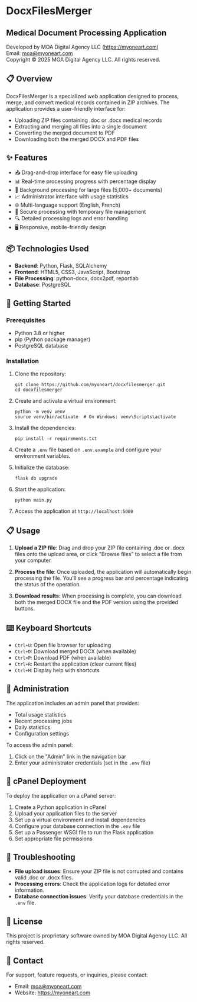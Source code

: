 # DocxFilesMerger

## Medical Document Processing Application

Developed by MOA Digital Agency LLC (https://myoneart.com)  
Email: moa@myoneart.com  
Copyright © 2025 MOA Digital Agency LLC. All rights reserved.

## 📋 Overview

DocxFilesMerger is a specialized web application designed to process, merge, and convert medical records contained in ZIP archives. The application provides a user-friendly interface for:

- Uploading ZIP files containing .doc or .docx medical records
- Extracting and merging all files into a single document
- Converting the merged document to PDF
- Downloading both the merged DOCX and PDF files

## ✨ Features

- 📤 Drag-and-drop interface for easy file uploading
- 📊 Real-time processing progress with percentage display
- 🔄 Background processing for large files (5,000+ documents)
- 📈 Administrator interface with usage statistics
- 🌐 Multi-language support (English, French)
- 🔐 Secure processing with temporary file management
- 🔍 Detailed processing logs and error handling
- 🖥️ Responsive, mobile-friendly design

## 📦 Technologies Used

- **Backend**: Python, Flask, SQLAlchemy
- **Frontend**: HTML5, CSS3, JavaScript, Bootstrap
- **File Processing**: python-docx, docx2pdf, reportlab
- **Database**: PostgreSQL

## 🚀 Getting Started

### Prerequisites

- Python 3.8 or higher
- pip (Python package manager)
- PostgreSQL database

### Installation

1. Clone the repository:
   ```
   git clone https://github.com/myoneart/docxfilesmerger.git
   cd docxfilesmerger
   ```

2. Create and activate a virtual environment:
   ```
   python -m venv venv
   source venv/bin/activate  # On Windows: venv\Scripts\activate
   ```

3. Install the dependencies:
   ```
   pip install -r requirements.txt
   ```

4. Create a `.env` file based on `.env.example` and configure your environment variables.

5. Initialize the database:
   ```
   flask db upgrade
   ```

6. Start the application:
   ```
   python main.py
   ```

7. Access the application at `http://localhost:5000`

## 📋 Usage

1. **Upload a ZIP file**: Drag and drop your ZIP file containing .doc or .docx files onto the upload area, or click "Browse files" to select a file from your computer.

2. **Process the file**: Once uploaded, the application will automatically begin processing the file. You'll see a progress bar and percentage indicating the status of the operation.

3. **Download results**: When processing is complete, you can download both the merged DOCX file and the PDF version using the provided buttons.

## ⌨️ Keyboard Shortcuts

- `Ctrl+U`: Open file browser for uploading
- `Ctrl+D`: Download merged DOCX (when available)
- `Ctrl+P`: Download PDF (when available)
- `Ctrl+R`: Restart the application (clear current files)
- `Ctrl+H`: Display help with shortcuts

## 🔑 Administration

The application includes an admin panel that provides:

- Total usage statistics
- Recent processing jobs
- Daily statistics
- Configuration settings

To access the admin panel:
1. Click on the "Admin" link in the navigation bar
2. Enter your administrator credentials (set in the `.env` file)

## 📄 cPanel Deployment

To deploy the application on a cPanel server:

1. Create a Python application in cPanel
2. Upload your application files to the server
3. Set up a virtual environment and install dependencies
4. Configure your database connection in the `.env` file
5. Set up a Passenger WSGI file to run the Flask application
6. Set appropriate file permissions

## 🔧 Troubleshooting

- **File upload issues**: Ensure your ZIP file is not corrupted and contains valid .doc or .docx files.
- **Processing errors**: Check the application logs for detailed error information.
- **Database connection issues**: Verify your database credentials in the `.env` file.

## 📝 License

This project is proprietary software owned by MOA Digital Agency LLC. All rights reserved.

## 🤝 Contact

For support, feature requests, or inquiries, please contact:

- Email: moa@myoneart.com
- Website: https://myoneart.com